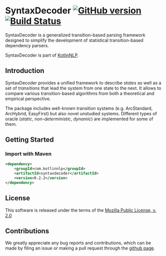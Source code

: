 # SyntaxDecoder [![GitHub version](https://badge.fury.io/gh/KotlinNLP%2FSyntaxDecoder.svg)](https://badge.fury.io/gh/KotlinNLP%2FSyntaxDecoder) [![Build Status](https://travis-ci.org/KotlinNLP/SyntaxDecoder.svg?branch=master)](https://travis-ci.org/KotlinNLP/SyntaxDecoder)

SyntaxDecoder is a generalized transition-based parsing framework designed to simplify the development of 
statistical transition-based dependency parsers.

SyntaxDecoder is part of [KotlinNLP](http://kotlinnlp.com/ "KotlinNLP").


## Introduction

SyntaxDecoder provides a unified framework to describe *states* as well as a set of *transitions* that lead the 
system from one state to the next.
It allows to compare various transition-based algorithms from both a theoretical and empirical perspective.

The package includes well-known transition systems (e.g. ArcStandard, ArcHybrid, EasyFirst) but also novel 
unstudied systems. Different types of oracle (*static*, *non-deterministic*, *dynamic*) are implemented for some of 
them.


## Getting Started

### Import with Maven

```xml
<dependency>
    <groupId>com.kotlinnlp</groupId>
    <artifactId>syntaxdecoder</artifactId>
    <version>0.2.2</version>
</dependency>
```


## License

This software is released under the terms of the
[Mozilla Public License, v. 2.0](https://mozilla.org/MPL/2.0/ "Mozilla Public License, v. 2.0")


## Contributions

We greatly appreciate any bug reports and contributions, which can be made by filing an issue or making a pull
request through the [github page](https://github.com/kotlinnlp/SyntaxDecoder "KotlinNLP - SyntaxDecoder on 
GitHub").
